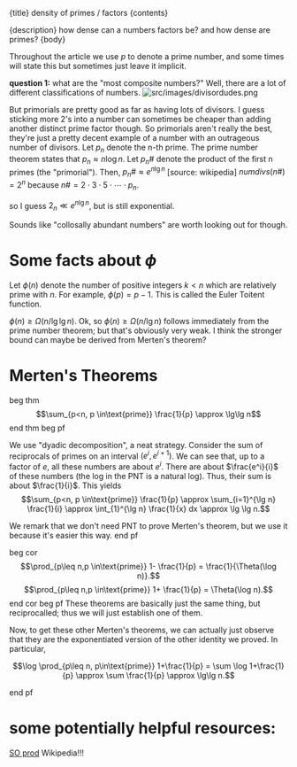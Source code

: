 {title}
density of primes / factors
{contents}

{description}
how dense can a numbers factors be? and how dense are primes?
{body}

Throughout the article we use $p$ to denote a prime number, and
some times will state this but sometimes just leave it implicit.


**question 1:** what are the "most composite numbers?"
Well, there are a lot of different classifications of numbers. 
![src/images/divisordudes.png](src/images/divisordudes.png)

But primorials are pretty good as far as having lots of divisors.
I guess sticking more $2$'s into a number can sometimes be
cheaper than adding another distinct prime factor though. So
primorials aren't really the best, they're just a pretty decent
example of a number with an outrageous number of divisors. 
Let $p_n$ denote the n-th prime. The prime number theorem states that $p_{n}\approx n\log n$.
Let $p_n\#$ denote the product of the first n primes (the "primorial").
Then, $p_n\# \approx e^{n\lg n}$ [source: wikipedia]
$numdivs(n\#) = 2^{n}$ because $n\# = 2\cdot 3 \cdot 5 \cdot \cdots
\cdot p_n$.

so I guess $2_{n} \ll e^{n\lg n}$, but is still exponential.

Sounds like "collosally abundant numbers" are worth looking out
for though.

# Some facts about $\phi$

Let $\phi(n)$ denote the number of positive integers $k<n$ which
are relatively prime with $n$. For example, $\phi(p)=p-1$. This
is called the Euler Toitent function.

$\phi(n) \geq \Omega(n / \lg\lg n)$.
Ok, so  $\phi(n) \geq \Omega(n /\lg n)$ follows immediately from
the prime number theorem; but that's obviously very weak. I think
the stronger bound can maybe be derived from Merten's theorem?

# Merten's Theorems
beg thm
$$\sum_{p<n, p \in\text{prime}} \frac{1}{p} \approx \lg\lg n$$
end thm
beg pf

We use "dyadic decomposition", a neat strategy.
Consider the sum of reciprocals of primes on an interval
$(e^i,e^{i+1})$. We can see that, up to a factor of $e$, all
these numbers are about $e^i$. There are about $\frac{e^i}{i}$ of
these numbers (the log in the PNT is a natural log). 
Thus, their sum is about $\frac{1}{i}$. This yields
$$\sum_{p<n, p \in\text{prime}} \frac{1}{p} \approx \sum_{i=1}^{\lg n} \frac{1}{i} \approx \int_{1}^{\lg n} \frac{1}{x} dx \approx \lg \lg n.$$

We remark that we don't need PNT to prove Merten's theorem, but
we use it because it's easier this way.
end pf

beg cor
$$\prod_{p\leq n,p \in\text{prime}} 1- \frac{1}{p} = \frac{1}{\Theta(\log n)}.$$
$$\prod_{p\leq n,p \in\text{prime}} 1+ \frac{1}{p} = \Theta(\log n).$$
end cor
beg pf
These theorems are basically just the same thing, but
reciprocalled; thus we will just establish one of them.

Now, to get these other Merten's theorems, we can actually just
observe that they are the exponentiated version of the other identity we proved.
In particular,

$$\log \prod_{p\leq n, p\in\text{prime}} 1+\frac{1}{p} = \sum
\log 1+\frac{1}{p} \approx \sum \frac{1}{p} \approx \lg\lg n.$$

end pf


# some potentially helpful resources:

[SO prod](https://math.stackexchange.com/questions/1744016/sum-of-products-of-1-1-p)
Wikipedia!!!

